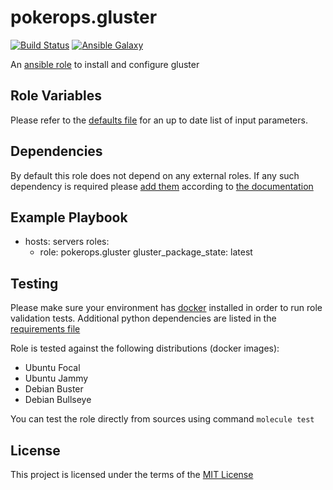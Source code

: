 # pokerops.gluster

[![Build Status](https://github.com/pokerops/ansible-colllection-gluster/actions/workflows/molecule.yml/badge.svg)](https://github.com/pokerops/ansible-colllection-gluster/actions/wofklows/molecule.yml)
[![Ansible Galaxy](http://img.shields.io/badge/ansible--galaxy-pokerops.gluster.vim-blue.svg)](https://galaxy.ansible.com/pokerops/gluster/)

<!--
[![Ansible Galaxy](https://img.shields.io/badge/dynamic/json?color=blueviolet&label=pokerops/gluster&query=%24.summary_fields.versions%5B0%5D.name&url=https%3A%2F%2Fgalaxy.ansible.com%2Fapi%2Fv1%2Froles%2F<galaxy_id>%2F%3Fformat%3Djson)](https://galaxy.ansible.com/pokerops/gluster/)
 -->

An [ansible role](https://galaxy.ansible.com/pokerops/gluster) to install and configure gluster

## Role Variables

Please refer to the [defaults file](/defaults/main.yml) for an up to date list of input parameters.

## Dependencies

By default this role does not depend on any external roles. If any such dependency is required please [add them](/meta/main.yml) according to [the documentation](http://docs.ansible.com/ansible/playbooks_roles.html#role-dependencies)

## Example Playbook

- hosts: servers
  roles:
     - role: pokerops.gluster
       gluster_package_state: latest

## Testing

Please make sure your environment has [docker](https://www.docker.com) installed in order to run role validation tests. Additional python dependencies are listed in the [requirements file](https://github.com/nephelaiio/ansible-role-requirements/blob/master/requirements.txt)

Role is tested against the following distributions (docker images):

  * Ubuntu Focal
  * Ubuntu Jammy
  * Debian Buster
  * Debian Bullseye

You can test the role directly from sources using command ` molecule test `

## License

This project is licensed under the terms of the [MIT License](/LICENSE)
